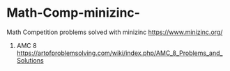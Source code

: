 # Math-Comp-minizinc-
Math Competition problems solved with minizinc https://www.minizinc.org/

1. AMC 8 
https://artofproblemsolving.com/wiki/index.php/AMC_8_Problems_and_Solutions
